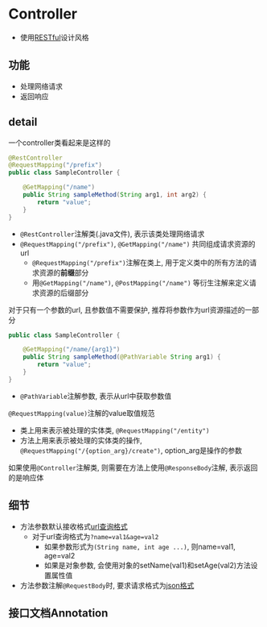 # Controller

- 使用[RESTful](../restful.md)设计风格

## 功能

- 处理网络请求
- 返回响应

## detail

一个controller类看起来是这样的

```java
@RestController
@RequestMapping("/prefix")
public class SampleController {

    @GetMapping("/name")
    public String sampleMethod(String arg1, int arg2) {
        return "value";
    }
}
```
- `@RestController`注解类(.java文件), 表示该类处理网络请求
- `@RequestMapping("/prefix")`, `@GetMapping("/name")` 共同组成请求资源的url
  - `@RequestMapping("/prefix")`注解在类上, 用于定义类中的所有方法的请求资源的**前缀**部分
  - 用`@GetMapping("/name")`, `@PostMapping("/name")` 等衍生注解来定义请求资源的后缀部分

对于只有一个参数的url, 且参数值不需要保护, 推荐将参数作为url资源描述的一部分

```java
public class SampleController {

    @GetMapping("/name/{arg1}")
    public String sampleMethod(@PathVariable String arg1) {
        return "value";
    }
}
```

- `@PathVariable`注解参数, 表示从url中获取参数值


`@RequestMapping(value)`注解的value取值规范

- 类上用来表示被处理的实体类, `@RequestMapping("/entity")`
- 方法上用来表示被处理的实体类的操作, `@RequestMapping("/{option_arg}/create")`, option_arg是操作的参数

如果使用`@Controller`注解类, 则需要在方法上使用`@ResponseBody`注解, 表示返回的是响应体

## 细节

- 方法参数默认接收格式[url查询格式](../network/http-url-and-uri.md#查询)
  - 对于url查询格式为`?name=val1&age=val2`
    - 如果参数形式为`(String name, int age ...)`, 则name=val1, age=val2
    - 如果是对象参数, 会使用对象的setName(val1)和setAge(val2)方法设置属性值
- 方法参数注解`@RequestBody`时, 要求请求格式为[json格式](/sorted/structuraldata/json.md)

## 接口文档Annotation

